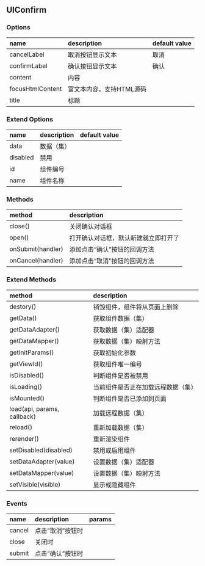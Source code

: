 ## UIConfirm

### Options
| name | description | default value |
| :--- | :--- | :--- |
| cancelLabel | 取消按钮显示文本 | 取消 |
| confirmLabel | 确认按钮显示文本 | 确认 |
| content | 内容 |
| focusHtmlContent | 富文本内容，支持HTML源码 |
| title | 标题 |

### Extend Options
| name | description | default value |
| :--- | :--- | :--- |
| data | 数据（集） |
| disabled | 禁用 |
| id | 组件编号 |
| name | 组件名称 |

### Methods
| method | description |
| :--- | :--- |
| close() | 关闭确认对话框 |
| open() | 打开确认对话框，默认新建就立即打开了 |
| onSubmit(handler) | 添加点击“确认”按钮的回调方法 |
| onCancel(handler) | 添加点击“取消”按钮的回调方法 |

### Extend Methods
| method | description |
| :--- | :--- |
| destory() | 销毁组件，组件将从页面上删除 |
| getData() | 获取组件数据（集） |
| getDataAdapter() | 获取数据（集）适配器 |
| getDataMapper() | 获取数据（集）映射方法 |
| getInitParams() | 获取初始化参数 |
| getViewId() | 获取组件唯一编号 |
| isDisabled() | 判断组件是否被禁用 |
| isLoading() | 当前组件是否正在加载远程数据（集） |
| isMounted() | 判断组件是否已添加到页面 |
| load(api, params, callback) | 加载远程数据（集） |
| reload() | 重新加载数据（集） |
| rerender() | 重新渲染组件 |
| setDisabled(disabled) | 禁用或启用组件 |
| setDataAdapter(value) | 设置数据（集）适配器 |
| setDataMapper(value) | 设置数据（集）映射方法 |
| setVisible(visible) | 显示或隐藏组件 |

### Events
| name | description | params |
| :--- | :--- | :--- |
| cancel | 点击“取消”按钮时 |
| close | 关闭时 |
| submit | 点击“确认”按钮时 |